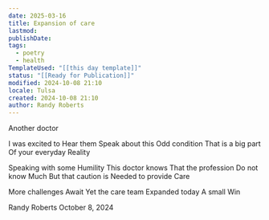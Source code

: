 ```yaml
---
date: 2025-03-16
title: Expansion of care
lastmod: 
publishDate: 
tags:
  - poetry
  - health
TemplateUsed: "[[this day template]]"
status: "[[Ready for Publication]]"
modified: 2024-10-08 21:10
locale: Tulsa
created: 2024-10-08 21:10
author: Randy Roberts
---
```

Another doctor 

I was excited to 
Hear them
Speak about this
Odd condition 
That is a big part
Of your everyday 
Reality

Speaking with some 
Humility
This doctor knows
That the profession
Do not know
Much
But that caution is
Needed to provide
Care

More challenges 
Await
Yet the care team
Expanded today
A small
Win

Randy Roberts October 8, 2024
